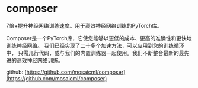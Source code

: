 # composer

7倍+提升神经网络训练速度。用于高效神经网络训练的PyTorch库。

Composer是一个PyTorch库，它使您能够以更低的成本、更高的准确性和更快地训练神经网络。
我们已经实现了二十多个加速方法，可以应用到您的训练循环中，
只需几行代码，或与我们的内置训练器一起使用。我们不断整合最新的最先进的高效神经网络训练。

github: [https://github.com/mosaicml/composer](https://github.com/mosaicml/composer)